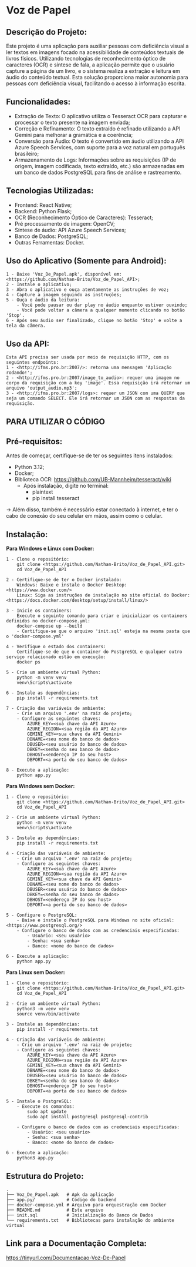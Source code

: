 # Voz de Papel

## Descrição do Projeto:
Este projeto é uma aplicação para auxiliar pessoas com deficiência visual a ler textos em imagens focado na acessibilidade de conteúdos textuais de livros físicos. Utilizando tecnologias de reconhecimento óptico de caracteres (OCR) e síntese de fala, a aplicação permite que o usuário capture a página de um livro, e o sistema realiza a extração e leitura em áudio do conteúdo textual. Esta solução proporciona maior autonomia para pessoas com deficiência visual, facilitando o acesso à informação escrita.

## Funcionalidades:
 - Extração de Texto: O aplicativo utiliza o Tesseract OCR para capturar e processar o texto presente na imagem enviada;
 - Correção e Refinamento: O texto extraído é refinado utilizando a API Gemini para melhorar a gramática e a coerência;
 - Conversão para Áudio: O texto é convertido em áudio utilizando a API Azure Speech Services, com suporte para a voz natural em português brasileiro;
 - Armazenamento de Logs: Informações sobre as requisições (IP de origem, imagem codificada, texto extraído, etc.) são armazenadas em um banco de dados PostgreSQL para fins de análise e rastreamento.

## Tecnologias Utilizadas:
 - Frontend: React Native;
 - Backend: Python Flask; 
 - OCR (Reconhecimento Óptico de Caracteres): Tesseract;
 - Pré processamento de imagem: OpenCV;
 - Síntese de áudio: API Azure Speech Services;
 - Banco de Dados: PostgreSQL;
 - Outras Ferramentas: Docker.

## Uso do Aplicativo (Somente para Android): 
    1 - Baixe 'Voz_De_Papel.apk', disponível em: <https://github.com/Nathan-Brito/Voz_de_Papel_API>;
    2 - Instale o aplicativo;
    3 - Abra o aplicativo e ouça atentamente as instruções de voz;
    4 - Capture a imagem seguindo as instruções;
    5 - Ouça o áudio da leitura:
        - Você pode pausar ou dar play no áudio enquanto estiver ouvindo;
        - Você pode voltar a câmera a qualquer momento clicando no botão 'Stop'.
    6 - Após seu áudio ser finalizado, clique no botão 'Stop' e volte a tela da câmera.  

## Uso da API:
    Esta API precisa ser usada por meio de requisição HTTP, com os seguintes endpoints:
    1 - <http://ifms.pro.br:2007/>: retorna uma mensagem 'Aplicação rodando!';
    2 - <http://ifms.pro.br:2007/image_to_audio>: requer uma imagem no corpo da requisição com a key 'image'. Essa requisição irá retornar um arquivo 'output_audio.mp3'; 
    3 - <http://ifms.pro.br:2007/logs>: requer um JSON com uma QUERY que seja um comando SELECT. Ele irá retornar um JSON com as respostas da requisição. 

## **PARA UTILIZAR O CÓDIGO**

## Pré-requisitos:
Antes de começar, certifique-se de ter os seguintes itens instalados:
 - Python 3.12; 
 - Docker; 
 - Biblioteca OCR: <https://github.com/UB-Mannheim/tesseract/wiki>
    - Após instalação, digite no terminal:
        - plaintext
        - pip install tesseract

 -> Além disso, também é necessário estar conectado à internet, e ter o cabo de conexão do seu celular em mãos, assim como o celular. 

## Instalação:

**Para Windows e Linux com Docker:**

    1 - Clone o repositório:
        git clone <https://github.com/Nathan-Brito/Voz_de_Papel_API.git>
        cd Voz_de_Papel_API
    
    2 - Certifique-se de ter o Docker instalado:
        Windows: Baixe e instale o Docker Desktop: <https://www.docker.com/>
        Linux: Siga as instruções de instalação no site oficial do Docker: <https://docs.docker.com/desktop/setup/install/linux/>

    3 - Inicie os containers:
        Execute o seguinte comando para criar e inicializar os containers definidos no docker-compose.yml:
        docker-compose up --build
        - Certifique-se que o arquivo 'init.sql' esteja na mesma pasta que o 'docker-compose.yml'

    4 - Verifique o estado dos containers:
        Certifique-se de que o container do PostgreSQL e qualquer outro serviço relacionado estão em execução:
        docker ps

    5 - Crie um ambiente virtual Python:
        python -m venv venv
        venv\Scripts\activate

    6 - Instale as dependências:
        pip install -r requirements.txt

    7 - Criação das variáveis de ambiente: 
        - Crie um arquivo '.env' na raiz do projeto;
        - Configure as seguintes chaves: 
            AZURE_KEY=<sua chave da API Azure>
            AZURE_REGION=<sua região da API Azure>
            GEMINI_KEY=<sua chave da API Gemini>
            DBNAME=<seu nome do banco de dados>
            DBUSER=<seu usuário do banco de dados>
            DBKEY=<senha do seu banco de dados>
            DBHOST=<endereço IP do seu host>
            DBPORT=<a porta do seu banco de dados>

    8 - Execute a aplicação:
        python app.py

**Para Windows sem Docker:**

    1 - Clone o repositório:
        git clone <https://github.com/Nathan-Brito/Voz_de_Papel_API.git>
        cd Voz_de_Papel_API

    2 - Crie um ambiente virtual Python:
        python -m venv venv
        venv\Scripts\activate

    3 - Instale as dependências:
        pip install -r requirements.txt

    4 - Criação das variáveis de ambiente: 
        - Crie um arquivo '.env' na raiz do projeto;
        - Configure as seguintes chaves: 
            AZURE_KEY=<sua chave da API Azure>
            AZURE_REGION=<sua região da API Azure>
            GEMINI_KEY=<sua chave da API Gemini>
            DBNAME=<seu nome do banco de dados>
            DBUSER=<seu usuário do banco de dados>
            DBKEY=<senha do seu banco de dados>
            DBHOST=<endereço IP do seu host>
            DBPORT=<a porta do seu banco de dados>

    5 - Configure o PostgreSQL:
        - Baixe e instale o PostgreSQL para Windows no site oficial: <https://www.postgresql.org/>
        - Configure o banco de dados com as credenciais especificadas:
            - Usuário: <seu usuário>
            - Senha: <sua senha>
            - Banco: <nome do banco de dados>
            
    6 - Execute a aplicação:
        python app.py

**Para Linux sem Docker:**

    1 - Clone o repositório:
        git clone <https://github.com/Nathan-Brito/Voz_de_Papel_API.git>
        cd Voz_de_Papel_API

    2 - Crie um ambiente virtual Python:
        python3 -m venv venv
        source venv/bin/activate

    3 - Instale as dependências:
        pip install -r requirements.txt

    4 - Criação das variáveis de ambiente: 
        - Crie um arquivo '.env' na raiz do projeto;
        - Configure as seguintes chaves: 
            AZURE_KEY=<sua chave da API Azure>
            AZURE_REGION=<sua região da API Azure>
            GEMINI_KEY=<sua chave da API Gemini>
            DBNAME=<seu nome do banco de dados>
            DBUSER=<seu usuário do banco de dados>
            DBKEY=<senha do seu banco de dados>
            DBHOST=<endereço IP do seu host>
            DBPORT=<a porta do seu banco de dados>

    5 - Instale o PostgreSQL:
        - Execute os comandos:
            sudo apt update
            sudo apt install postgresql postgresql-contrib
            
        - Configure o banco de dados com as credenciais especificadas:
            - Usuário: <seu usuário>
            - Senha: <sua senha>
            - Banco: <nome do banco de dados>

    6 - Execute a aplicação:
        python3 app.py

## Estrutura do Projeto:
```plaintext 
.
├── Voz_De_Papel.apk   # Apk da aplicação
├── app.py/            # Código do backend
├── docker-compose.yml # Arquivo para orquestração com Docker
├── README.md          # Este arquivo
├── init.sql           # Inicialização do Banco de Dados
└── requirements.txt   # Bibliotecas para instalação do ambiente virtual
```

## Link para a Documentação Completa:  
<https://tinyurl.com/Documentacao-Voz-De-Papel>
